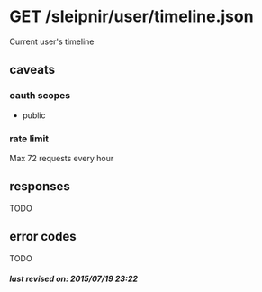 # GET /sleipnir/user/timeline.json

Current user's timeline

## caveats

### oauth scopes

- public

### rate limit

Max 72 requests every hour

## responses

TODO

## error codes

TODO

##### last revised on: 2015/07/19 23:22
